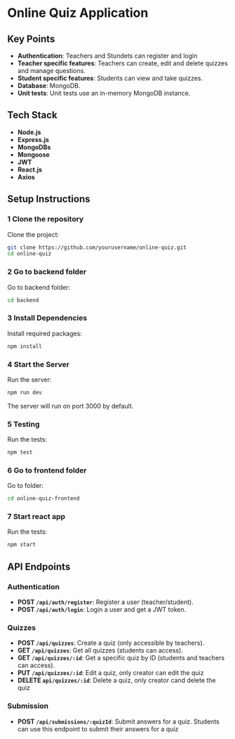 
# Online Quiz Application


## Key Points
- **Authentication**: Teachers and Stundets can register and login
- **Teacher specific features**: Teachers can create, edit and delete quizzes and manage questions.
- **Student specific features**: Students can view and take quizzes.
- **Database**: MongoDB.
- **Unit tests**: Unit tests use an in-memory MongoDB instance.

## Tech Stack
- **Node.js**
- **Express.js**
- **MongoDBs**
- **Mongoose**
- **JWT**
- **React.js**
- **Axios**

## Setup Instructions

### 1️ Clone the repository

Clone the project:
```bash
git clone https://github.com/yourusername/online-quiz.git
cd online-quiz
```
### 2 Go to backend folder

Go to backend folder:
```bash
cd backend
```
### 3 Install Dependencies

Install required packages:
```bash
npm install
```

### 4 Start the Server

Run the server:
```bash
npm run dev
```

The server will run on port 3000 by default.

### 5 Testing

Run the tests:
```bash
npm test
```

### 6 Go to frontend folder

Go to folder:
```bash
cd online-quiz-frontend
```

### 7 Start react app

Run the tests:
```bash
npm start
```

## API Endpoints

### Authentication

- **POST `/api/auth/register`**: Register a user (teacher/student).
- **POST `/api/auth/login`**: Login a user and get a JWT token.

### Quizzes

- **POST `/api/quizzes`**: Create a quiz (only accessible by teachers).
- **GET `/api/quizzes`**: Get all quizzes (students can access).
- **GET `/api/quizzes/:id`**: Get a specific quiz by ID (students and teachers can access).
- **PUT `/api/quizzes/:id`**: Edit a quiz, only creator can edit the quiz
- **DELETE `api/quizzes/:id`**: Delete a quiz, only creator cand delete the quiz

### Submission

- **POST `/api/submissions/:quizId`**: Submit answers for a quiz. Students can use this endpoint to submit their answers for a quiz
